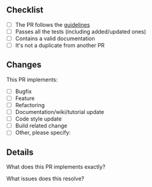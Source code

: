 ## Checklist

-   [ ] The PR follows the [guidelines](CONTRIBUTING.md)
-   [ ] Passes all the tests (including added/updated ones)
-   [ ] Contains a valid documentation
-   [ ] It's not a duplicate from another PR

## Changes
This PR implements:
-   [ ] Bugfix
-   [ ] Feature
-   [ ] Refactoring
-   [ ] Documentation/wiki/tutorial update
-   [ ] Code style update
-   [ ] Build related change
-   [ ] Other, please specify:

## Details
What does this PR implements exactly?

What issues does this resolve?
<!-- Fixes #1, Closes #2, Ref #3 -->
